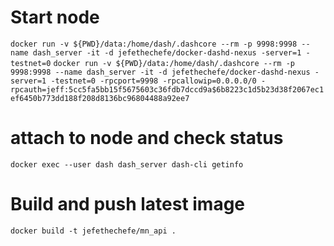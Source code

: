 # Start node
`docker run -v ${PWD}/data:/home/dash/.dashcore --rm -p 9998:9998 --name dash_server -it -d jefethechefe/docker-dashd-nexus -server=1 -testnet=0`
`docker run -v ${PWD}/data:/home/dash/.dashcore --rm -p 9998:9998 --name dash_server -it -d jefethechefe/docker-dashd-nexus -server=1 -testnet=0 -rpcport=9998 -rpcallowip=0.0.0.0/0 -rpcauth=jeff:5cc5fa5bb15f5675603c36fdb7dccd9a$6b8223c1d5b23d38f2067ec1ef6450b773dd188f208d8136bc96804488a92ee7`

# attach to node and check status
`docker exec --user dash dash_server dash-cli getinfo`

# Build and push latest image
`docker build -t jefethechefe/mn_api .`